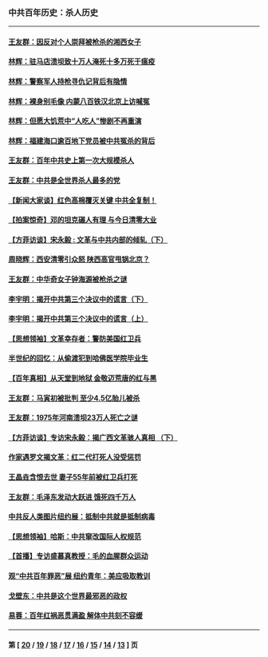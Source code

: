 ### 中共百年历史：杀人历史
---
#### [王友群：因反对个人崇拜被枪杀的湘西女子](../../pages/nf1176106/n14048288.md?09030430) 
#### [林辉：驻马店溃坝致十万人淹死十多万死于瘟疫](../../pages/nf1176106/n14048231.md?09030430) 
#### [林辉：警察军人持枪寻仇记背后有隐情](../../pages/nf1176106/n14029745.md?09030430) 
#### [林辉：裸身别毛像 内蒙八百铁汉北京上访喊冤](../../pages/nf1176106/n14026693.md?09030430) 
#### [林辉：但愿大饥荒中“人吃人”惨剧不再重演](../../pages/nf1176106/n14020531.md?09030430) 
#### [林辉：福建海口逾百地下党员被中共冤杀的背后](../../pages/nf1176106/n13878946.md?09030430) 
#### [王友群：百年中共史上第一次大规模杀人](../../pages/nf1176106/n13863785.md?09030430) 
#### [王友群：中共是全世界杀人最多的党](../../pages/nf1176106/n13860689.md?09030430) 
#### [【新闻大家谈】红色高棉覆灭关键 中共全复制！](../../pages/nf1176106/n13850222.md?09030430) 
#### [【拍案惊奇】邓的坦克碾人有理 与今日清零大业](../../pages/nf1176106/n13729574.md?09030430) 
#### [【方菲访谈】宋永毅 : 文革与中共内部的倾轧（下）](../../pages/nf1176106/n13486836.md?09030430) 
#### [周晓辉：西安清零引众怒 陕西高官甩锅北京？](../../pages/nf1176106/n13484627.md?09030430) 
#### [王友群：中华奇女子钟海源被枪杀之谜](../../pages/nf1176106/n13430555.md?09030430) 
#### [李宇明：揭开中共第三个决议中的谎言（下）](../../pages/nf1176106/n13389389.md?09030430) 
#### [李宇明：揭开中共第三个决议中的谎言（上）](../../pages/nf1176106/n13388697.md?09030430) 
#### [【思想领袖】文革幸存者：警防美国红卫兵](../../pages/nf1176106/n13339289.md?09030430) 
#### [半世纪的回忆：从偷渡犯到哈佛医学院毕业生](../../pages/nf1176106/n13345328.md?09030430) 
#### [【百年真相】从天堂到地狱 金敬迈荒唐的红与黑](../../pages/nf1176106/n13336995.md?09030430) 
#### [王友群：马寅初被批判 至少4.5亿胎儿被杀](../../pages/nf1176106/n13260313.md?09030430) 
#### [王友群：1975年河南溃坝23万人死亡之谜](../../pages/nf1176106/n13231576.md?09030430) 
#### [【方菲访谈】专访宋永毅：揭广西文革骇人真相 （下）](../../pages/nf1176106/n13209074.md?09030430) 
#### [作家遇罗文揭文革：红二代打死人没受惩罚](../../pages/nf1176106/n13205254.md?09030430) 
#### [王晶垚含恨去世 妻子55年前被红卫兵打死](../../pages/nf1176106/n13203590.md?09030430) 
#### [王友群：毛泽东发动大跃进 饿死四千万人](../../pages/nf1176106/n13177158.md?09030430) 
#### [中共反人类图片纽约展：抵制中共就是抵制病毒](../../pages/nf1176106/n13115371.md?09030430) 
#### [【思想领袖】哈斯：中共窜改国际人权规范](../../pages/nf1176106/n13053647.md?09030430) 
#### [【首播】专访盛慕真教授：毛的血腥群众运动](../../pages/nf1176106/n13091782.md?09030430) 
#### [观“中共百年罪恶”展 纽约青年：美应吸取教训](../../pages/nf1176106/n13085246.md?09030430) 
#### [戈壁东：中共是这个世界最邪恶的政权](../../pages/nf1176106/n13085641.md?09030430) 
#### [易蓉：百年红祸恶贯满盈 解体中共刻不容缓](../../pages/nf1176106/n13084455.md?09030430) 

---
#### 第 [ [20](./20.md?09030430) / [19](./19.md?09030430) / [18](./18.md?09030430) / [17](./17.md?09030430) / [16](./16.md?09030430) / [15](./15.md?09030430) / [14](./14.md?09030430) / [13](./13.md?09030430) ] 页
